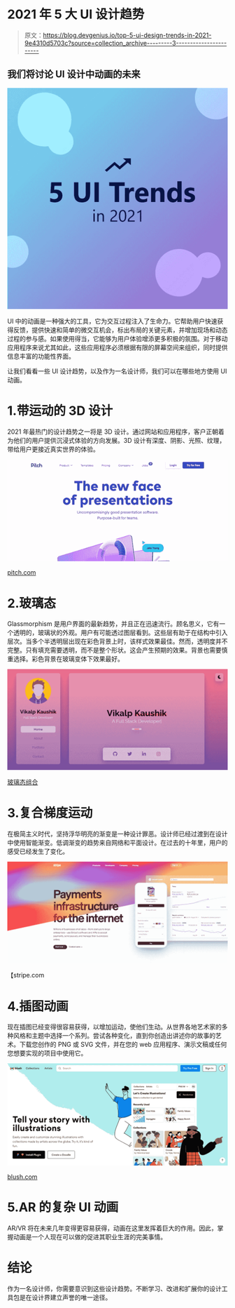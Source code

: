 # 2021 年 5 大 UI 设计趋势

> 原文：<https://blog.devgenius.io/top-5-ui-design-trends-in-2021-9e4310d5703c?source=collection_archive---------3----------------------->

## 我们将讨论 UI 设计中动画的未来

![](img/06a80ee7600237c9aa5135122c2b719b.png)

UI 中的动画是一种强大的工具，它为交互过程注入了生命力。它帮助用户快速获得反馈，提供快速和简单的微交互机会，标出布局的关键元素，并增加现场和动态过程的参与感。如果使用得当，它能够为用户体验增添更多积极的氛围。对于移动应用程序来说尤其如此，这些应用程序必须根据有限的屏幕空间来组织，同时提供信息丰富的功能性界面。

让我们看看一些 UI 设计趋势，以及作为一名设计师，我们可以在哪些地方使用 UI 动画。

# 1.带运动的 3D 设计

2021 年最热门的设计趋势之一将是 3D 设计。通过网站和应用程序，客户正朝着为他们的用户提供沉浸式体验的方向发展。3D 设计有深度、阴影、光照、纹理，带给用户更接近真实世界的体验。

![](img/36c37b7d569b64e6ba1f0195e941bac4.png)

[pitch.com](http://pitch.com)

# 2.玻璃态

Glassmorphism 是用户界面的最新趋势，并且正在迅速流行。顾名思义，它有一个透明的，玻璃状的外观。用户有可能透过图层看到。这些层有助于在结构中引入层次。当多个半透明层出现在彩色背景上时，该样式效果最佳。然而，透明度并不完整。只有填充需要透明，而不是整个形状。这会产生预期的效果。背景也需要慎重选择。彩色背景在玻璃变体下效果最好。

![](img/f909b51a8948fa1eec0208e9fbe5b510.png)

[玻璃态组合](https://uxplanet.org/now-you-can-build-your-portfolio-in-glassmorphism-ui-ux-design-848599c74094)

# 3.复合梯度运动

在极简主义时代，坚持浮华明亮的渐变是一种设计罪恶。设计师已经过渡到在设计中使用智能渐变。低调渐变的趋势来自网络和平面设计。在过去的十年里，用户的感受已经发生了变化。

![](img/388a713fe2b00caa5f2a27d275df7b30.png)

【stripe.com 

# 4.插图动画

现在插图已经变得很容易获得，以增加运动，使他们生动。从世界各地艺术家的多种风格和主题中选择一个系列。尝试各种变化，直到你创造出讲述你的故事的艺术。下载您创作的 PNG 或 SVG 文件，并在您的 web 应用程序、演示文稿或任何您想要实现的项目中使用它。

![](img/fd94f7a9ac6f71313f9052821a1d019f.png)

[blush.com](http://blush.com)

# 5.AR 的复杂 UI 动画

AR/VR 将在未来几年变得更容易获得，动画在这里发挥着巨大的作用。因此，掌握动画是一个人现在可以做的促进其职业生涯的完美事情。

# 结论

作为一名设计师，你需要意识到这些设计趋势。不断学习、改进和扩展你的设计工具包是在设计界建立声誉的唯一途径。